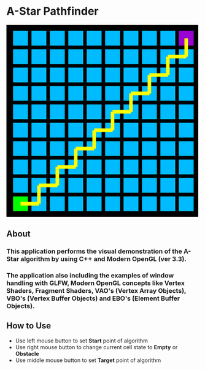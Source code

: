 # **A-Star Pathfinder**

<img src="a_star_demo.gif" alt="A-Star Demo" width="500"/>

## **About**

### This application performs the visual demonstration of the **A-Star** algorithm by using C++ and Modern OpenGL (ver 3.3). 

### The application also including the examples of window handling with **GLFW**, Modern OpenGL concepts like **Vertex Shaders**, **Fragment Shaders**, **VAO's** (Vertex Array Objects), **VBO's** (Vertex Buffer Objects) and **EBO's** (Element Buffer Objects).

## **How to Use**

*  Use left mouse button to set **Start** point of algorithm
*  Use right mouse button to change current cell state to **Empty** or **Obstacle**
*  Use middle mouse button to set **Target** point of algorithm

